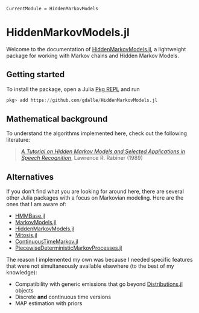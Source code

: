 ```@meta
CurrentModule = HiddenMarkovModels
```

# HiddenMarkovModels.jl

Welcome to the documentation of [HiddenMarkovModels.jl](https://github.com/gdalle/HiddenMarkovModels.jl), a lightweight package for working with Markov chains and Hidden Markov Models.

## Getting started

To install the package, open a Julia [Pkg REPL](https://pkgdocs.julialang.org/v1/getting-started/) and run
```julia
pkg> add https://github.com/gdalle/HiddenMarkovModels.jl
```

## Mathematical background

To understand the algorithms implemented here, check out the following literature:

> [_A Tutorial on Hidden Markov Models and Selected Applications in Speech Recognition_](https://web.mit.edu/6.435/www/Rabiner89.pdf), Lawrence R. Rabiner (1989)

## Alternatives

If you don't find what you are looking for around here, there are several other Julia packages with a focus on Markovian modeling.
Here are the ones that I am aware of:

- [HMMBase.jl](https://github.com/maxmouchet/HMMBase.jl)
- [MarkovModels.jl](https://github.com/FAST-ASR/MarkovModels.jl)
- [HiddenMarkovModels.jl](https://github.com/BenConnault/HiddenMarkovModels.jl)
- [Mitosis.jl](https://github.com/mschauer/Mitosis.jl)
- [ContinuousTimeMarkov.jl](https://github.com/tpapp/ContinuousTimeMarkov.jl)
- [PiecewiseDeterministicMarkovProcesses.jl](https://github.com/rveltz/PiecewiseDeterministicMarkovProcesses.jl)

The reason I implemented my own was because I needed specific features that were not simultaneously available elsewhere (to the best of my knowledge):

- Compatibility with generic emissions that go beyond [Distributions.jl](https://github.com/JuliaStats/Distributions.jl) objects
- Discrete **and** continuous time versions
- MAP estimation with priors
